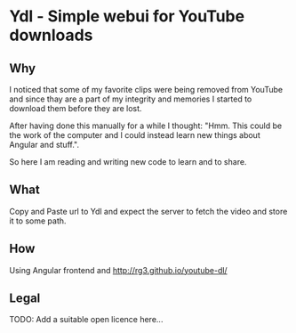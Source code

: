 # Ydl - Simple webui for YouTube downloads

## Why

I noticed that some of my favorite clips were being removed from YouTube and 
since thay are a part of my integrity and memories I started to download them
before they are lost.

After having done this manually for a while I thought: "Hmm. This could be 
the work of the computer and I could instead learn new things about Angular 
and stuff.".

So here I am reading and writing new code to learn and to share.

## What

Copy and Paste url to Ydl and expect the server to fetch the video and
store it to some path.

## How

Using Angular frontend and http://rg3.github.io/youtube-dl/ 

## Legal

TODO: Add a suitable open licence here...

